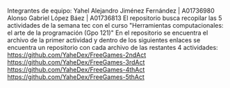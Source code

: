 Integrantes de equipo:
Yahel Alejandro Jiménez Fernández | A01736980
Alonso Gabriel López Báez | A01736813
El repositorio busca recopilar las 5 actividades de la semana tec con el curso "Herramientas computacionales: el arte de la programación (Gpo 121)"
En el repositorio se encuentra el archivo de la primer actividad y dentro de los siguientes enlaces se encuentra un repositorio con cada archivo de las restantes 4 actividades:
https://github.com/YaheDex/FreeGames-2ndAct
https://github.com/YaheDex/FreeGames-3rdAct
https://github.com/YaheDex/FreeGames-4thAct
https://github.com/YaheDex/FreeGames-5thAct
